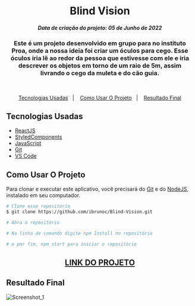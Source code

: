<h1 align="center">
  Blind Vision
</h1>
<h5 align="center">Data de criação do projeto: 05 de Junho de 2022</h5> 

<h3 align="center">   
Este é um projeto desenvolvido em grupo para no instituto Proa, onde a nossa ideia foi criar um óculos para cego. Esse óculos iria lê ao redor da pessoa que estivesse com ele e iria descrever os objetos em torno de um raio de 5m, assim livrando o cego da muleta e do cão guia.
</h3>

<br />

<p align="center">
  <a href="#Tecnologias-Usadas">Tecnologias Usadas</a>&nbsp;&nbsp;&nbsp;|&nbsp;&nbsp;&nbsp;
  <a href="#Como-Usar-O-Projeto">Como Usar O Projeto</a>&nbsp;&nbsp;&nbsp;|&nbsp;&nbsp;&nbsp;
  <a href="#Resultado-Final">Resultado Final</a>
</p>

## Tecnologias Usadas

- [ReactJS](https://legacy.reactjs.org/docs/getting-started.html)
- [StyledComponents](https://styled-components.com/docs)
- [JavaScript](https://developer.mozilla.org/pt-BR/docs/Web/JavaScript)
- [Git](https://git-scm.com/docs)
- [VS Code](https://code.visualstudio.com/)

## Como Usar O Projeto
Para clonar e executar este aplicativo, você precisará do [Git](https://git-scm.com) e do [NodeJS](https://nodejs.org/en), instalado em seu computador.

```bash
# Clone esse repositório
$ git clone https://github.com/ibrunoc/Blind-Vision.git

# Abra o repositório

# Na linha de comando digite npm Install no repositório

# e por fim, npm start para iniciar o repositório
```

<div align="center">
  <h2><a href="https://blind-vision.vercel.app/">LINK DO PROJETO</a></h2>
</div>

## Resultado Final

![Screenshot_1](https://user-images.githubusercontent.com/68878579/180325953-ba5c282b-9d1b-48fe-98c5-289a7401e78f.png)

